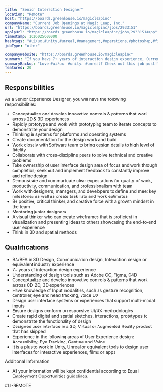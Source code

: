 ```yaml
---
title: "Senior Interaction Designer"
location: "Remote"
host: "https://boards.greenhouse.io/magicleapinc"
companyName: "Current Job Openings at Magic Leap, Inc."
url: "https://boards.greenhouse.io/magicleapinc/jobs/2933151"
applyUrl: "https://boards.greenhouse.io/magicleapinc/jobs/2933151#app"
timestamp: 1616025600000
hashtags: "#ui/ux,#unity,#unreal,#management,#operations,#photoshop,#figma"
jobType: "other"

companyWebsite: "https://boards.greenhouse.io/magicleapinc"
summary: "If you have 7+ years of interaction design experience, Current Job Openings at Magic Leap, Inc. is looking for someone with your skillset."
summaryBackup: "Love #ui/ux, #unity, #unreal? Check out this job post!"
featured: 20
---
```


## Responsibilities

As a Senior Experience Designer, you will have the following responsibilities:

*   Conceptualize and develop innovative controls & patterns that work across 2D & 3D experiences
*   Rapidly prototype and work with prototyping team to iterate concepts to demonstrate your design
*   Thinking in systems for platforms and operating systems
*   Create documentation for the design work and build 
*   Work closely with Software team to bring design details to high level of fidelity 
*   Collaborate with cross-discipline peers to solve technical and creative problems
*   Take ownership of user interface design area of focus and work through completion; seek out and implement feedback to constantly improve and refine design
*   Demonstrate and communicate clear expectations for quality of work, productivity, communication, and professionalism with team
*   Work with designers, managers, and developers to define and meet key milestones as well as create task lists and work estimates
*   Be positive, critical thinker, and creative force with a growth mindset in the team
*   Mentoring junior designers
*   A visual thinker who can create wireframes that is proficient in visualization and presenting ideas to others showcasing the end-to-end user experience
*   Think in 3D and spatial methods

## Qualifications

*   BA/BFA in 3D Design, Communication design, Interaction design or equivalent industry experience
*   7+ years of interaction design experience 
*   Understanding of design tools such as Adobe CC, Figma, C4D
*   Conceptualize and develop innovative controls & patterns that work across 0D, 2D, 3D experiences
*   Have knowledge of Input modalities, such as gesture recognition, controller, eye and head tracking, voice UX
*   Design user interface systems or experiences that support multi-modal inputs
*   Ensure designs conform to responsive UI/UX methodologies
*   Create rapid digital and spatial sketches, interactions, prototypes to demonstrate the functionality of design
*   Designed user interface in a 3D, Virtual or Augmented Reality product that has shipped
*   Experience in the following areas of User Experience design: Accessibility, Eye Tracking, Gesture and Voice
*   It is a plus to work in Unity, Unreal or equivalent tools to design user interfaces for interactive experiences, films or apps

Additional Information

*   All your information will be kept confidential according to Equal Employment Opportunities guidelines.

#LI-REMOTE
